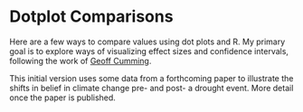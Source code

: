 # Dotplot Comparisons
Here are a few ways to compare values using dot plots and R. My primary goal is to explore ways of visualizing effect sizes and confidence intervals, following the work of [Geoff Cumming](http://www.thenewstatistics.com).

This initial version uses some data from a forthcoming paper to illustrate the shifts in belief in climate change pre- and post- a drought event. More detail once the paper is published.
